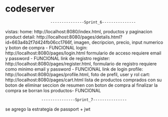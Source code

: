 # codeserver

                        ---------------Sprint_6---------------

vistas:
   home: http://localhost:8080/index.html,
        productos y paginacion
   product detail: http://localhost:8080/pages/details.html?id=663a4b2f7d424fb06cc1766f,
        imagen, decripcion, precio, input numerico y boton de compra - FUNCIONAL
    login: http://localhost:8080/pages/login.html
        formulario de acceso requiere email y password - FUNCIONAL
        link de registro
    register: http://localhost:8080/pages/register.html,
        formulario de registro requiere como minimo email y password - FUNCIONAL
        link de login
    profile: http://localhost:8080/pages/profile.html,
        foto de prefil, user y rol
    cart: http://localhost:8080/pages/cart.html
        lista de productos comprados con su boton de eliminar
        seccion de resumen con boton de compra
        al finalizar la compra se borran los productos- FUNCIONAL
    

                    ---------------Sprint_7---------------

se agrego la estrategia de passport + jwt
    
